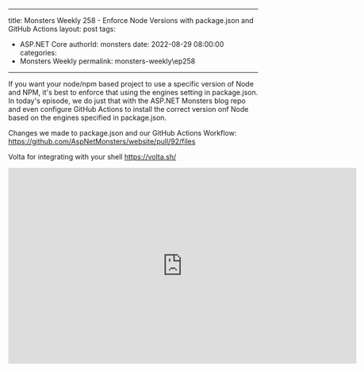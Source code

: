 
---
title: Monsters Weekly 258 -  Enforce Node Versions with package.json and GitHub Actions
layout: post
tags: 
  - ASP.NET Core
authorId: monsters
date: 2022-08-29 08:00:00
categories:
  - Monsters Weekly
permalink: monsters-weekly\ep258
---

If you want your node/npm based project to use a specific version of Node and NPM, it's best to enforce that using the engines setting in package.json. In today's episode, we do just that with the ASP.NET Monsters blog repo and even configure GitHub Actions to install the correct version onf Node based on the engines specified in package.json.

Changes we made to package.json and our GitHub Actions Workflow:
https://github.com/AspNetMonsters/website/pull/92/files

Volta for integrating with your shell https://volta.sh/

<iframe width="702" height="395" src="https://www.youtube.com/embed/iP6rxmZgbDA" frameborder="0" allow="accelerometer; autoplay; encrypted-media; gyroscope; picture-in-picture" allowfullscreen></iframe>
